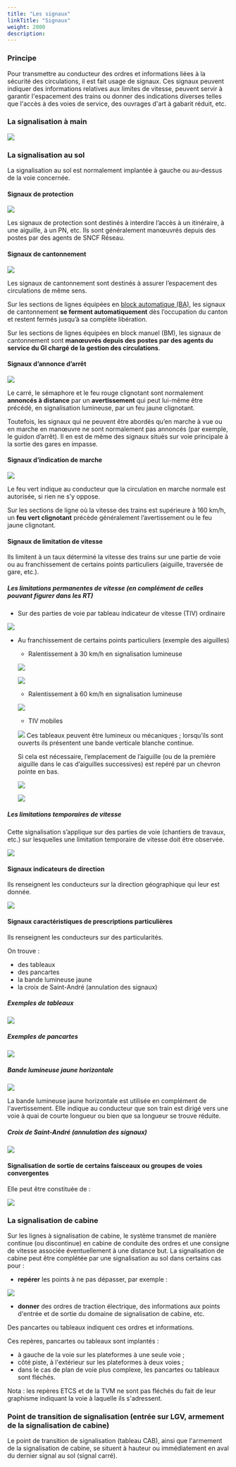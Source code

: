 ```yaml
---
title: "Les signaux"
linkTitle: "Signaux"
weight: 2000
description:
---
```


### Principe

Pour transmettre au conducteur des ordres et informations liées à la sécurité des circulations, il est fait usage de
signaux. Ces signaux peuvent indiquer des informations relatives aux limites de vitesse, peuvent servir à garantir
l'espacement des trains ou donner des indications diverses telles que l'accès à des voies de service, des ouvrages
d'art à gabarit réduit, etc.

### La signalisation à main

![](/images/docs/railway-wiki/signalling/image-009.png)

### La signalisation au sol

La signalisation au sol est normalement implantée à gauche ou au-dessus de la voie concernée.

#### Signaux de protection

![](/images/docs/railway-wiki/signalling/image-010.png)

Les signaux de protection sont destinés à interdire l’accès à un itinéraire, à une aiguille, à un PN, etc. Ils sont
généralement manœuvrés depuis des postes par des agents de SNCF Réseau.

#### Signaux de cantonnement

![](/images/docs/railway-wiki/signalling/image-011.png)

Les signaux de cantonnement sont destinés à assurer l’espacement des circulations de même sens.

Sur les sections de lignes équipées en [block automatique (BA)](../spacing/automatic_block_systems/), les signaux de
cantonnement **se ferment automatiquement** dès l’occupation du canton et restent fermés jusqu’à sa complète libération.

Sur les sections de lignes équipées en block manuel (BM), les signaux de cantonnement sont **manœuvrés depuis des postes
par des agents du service du GI chargé de la gestion des circulations**.

#### Signaux d’annonce d’arrêt

![](/images/docs/railway-wiki/signalling/image-012.png)

Le carré, le sémaphore et le feu rouge clignotant sont normalement **annoncés à distance** par un **avertissement** qui
peut lui-même être précédé, en signalisation lumineuse, par un feu jaune clignotant.

Toutefois, les signaux qui ne peuvent être abordés qu’en marche à vue ou en marche en manœuvre ne sont normalement pas
annoncés (par exemple, le guidon d’arrêt). Il en est de même des signaux situés sur voie principale à la sortie des
gares en impasse.

#### Signaux d’indication de marche

![](/images/docs/railway-wiki/signalling/image-013.png)

Le feu vert indique au conducteur que la circulation en marche normale est autorisée, si rien ne s’y oppose.

Sur les sections de ligne où la vitesse des trains est supérieure à 160 km/h, un **feu vert clignotant** précède
généralement l’avertissement ou le feu jaune clignotant.

#### Signaux de limitation de vitesse

Ils limitent à un taux déterminé la vitesse des trains sur une partie de voie ou au franchissement de certains points
particuliers (aiguille, traversée de gare, etc.).

##### Les limitations permanentes de vitesse (en complément de celles pouvant figurer dans les RT)

- Sur des parties de voie par tableau indicateur de vitesse (TIV) ordinaire
  
![](/images/docs/railway-wiki/signalling/image-014.png)

- Au franchissement de certains points particuliers (exemple des aiguilles)

  - Ralentissement à 30 km/h en signalisation lumineuse
  
  ![](/images/docs/railway-wiki/signalling/image-015.png)

  ![](/images/docs/railway-wiki/signalling/image-034.png)

  - Ralentissement à 60 km/h en signalisation lumineuse
  
  ![](/images/docs/railway-wiki/signalling/image-016.png)

  - TIV mobiles
  
  ![](/images/docs/railway-wiki/signalling/image-017.png)
  Ces tableaux peuvent être lumineux ou mécaniques ; lorsqu’ils sont ouverts ils présentent une bande verticale blanche continue.

  Si cela est nécessaire, l’emplacement de l’aiguille (ou de la première aiguille dans le cas d’aiguilles successives) est repéré par un chevron pointe en bas.
  
  ![](/images/docs/railway-wiki/signalling/image-039.png)

  ![](/images/docs/railway-wiki/signalling/image-042.png)

##### Les limitations temporaires de vitesse

Cette signalisation s’applique sur des parties de voie (chantiers de travaux, etc.) sur lesquelles une limitation
temporaire de vitesse doit être observée.

![](/images/docs/railway-wiki/signalling/image-045.png)

#### Signaux indicateurs de direction

Ils renseignent les conducteurs sur la direction géographique qui leur est donnée.

![](/images/docs/railway-wiki/signalling/image-049.png)

#### Signaux caractéristiques de prescriptions particulières

Ils renseignent les conducteurs sur des particularités.

On trouve :
- des tableaux
- des pancartes
- la bande lumineuse jaune
- la croix de Saint-André (annulation des signaux)

##### Exemples de tableaux

![](/images/docs/railway-wiki/signalling/image-018.png)

##### Exemples de pancartes

![](/images/docs/railway-wiki/signalling/image-019.png)

##### Bande lumineuse jaune horizontale

![](/images/docs/railway-wiki/signalling/image-021.png)

La bande lumineuse jaune horizontale est utilisée en complément de l'avertissement. Elle indique au conducteur que son
train est dirigé vers une voie à quai de courte longueur ou bien que sa longueur se trouve réduite.

##### Croix de Saint-André (annulation des signaux)

![](/images/docs/railway-wiki/signalling/image-022.png)

#### Signalisation de sortie de certains faisceaux ou groupes de voies convergentes

Elle peut être constituée de :

![](/images/docs/railway-wiki/signalling/image-020.png)

### La signalisation de cabine

Sur les lignes à signalisation de cabine, le système transmet de manière continue (ou discontinue) en cabine de conduite
des ordres et une consigne de vitesse associée éventuellement à une distance but.
La signalisation de cabine peut être complétée par une signalisation au sol dans certains cas pour :

- **repérer** les points à ne pas dépasser, par exemple :

![](/images/docs/railway-wiki/signalling/image-072.png)

- **donner** des ordres de traction électrique, des informations aux points d'entrée et de sortie du domaine de
signalisation de cabine, etc.

Des pancartes ou tableaux indiquent ces ordres et informations.

Ces repères, pancartes ou tableaux sont implantés :
- à gauche de la voie sur les plateformes à une seule voie ;
- côté piste, à l'extérieur sur les plateformes à deux voies ;
- dans le cas de plan de voie plus complexe, les pancartes ou tableaux sont fléchés.

Nota : les repères ETCS et de la TVM ne sont pas fléchés du fait de leur graphisme indiquant la voie à laquelle ils s'adressent.

### Point de transition de signalisation (entrée sur LGV, armement de la signalisation de cabine)

Le point de transition de signalisation (tableau CAB), ainsi que l'armement de la signalisation de cabine, se situent à
hauteur ou immédiatement en aval du dernier signal au sol (signal carré).
